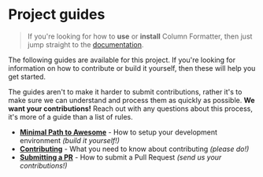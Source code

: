 # Project guides

> If you're looking for how to **use** or **install** Column Formatter, then just jump straight to the [documentation](../documentation/docs/index.md).

The following guides are available for this project. If you're looking for information on how to contribute or build it yourself, then these will help you get started.

The guides aren't to make it harder to submit contributions, rather it's to make sure we can understand and process them as quickly as possible. **We want your contributions!** Reach out with any questions about this process, it's more of a guide than a list of rules.

- **[Minimal Path to Awesome](./mpa.md)** - How to setup your development environment _(build it yourself!)_
- **[Contributing](./contributing.md)** - What you need to know about contributing _(please do!)_
- **[Submitting a PR](./submitting-pr.md)** - How to submit a Pull Request _(send us your contributions!)_
